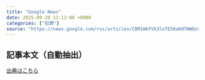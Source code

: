 ```yaml
---
title: "Google News"
date: 2025-09-28 12:12:00 +0900
categories: ["犯罪"]
source: "https://news.google.com/rss/articles/CBMiWkFVX3lxTE56aHdTWWQxS2RJdnM3Q0pobXRESWFfcldIOUFTcHZhZlRENWdNQmwzU2ctWlNwd0tFN3dsY2ZLRUhyR0dBMmNFcGIzVVFQNUZuUnV2bThDd08tZw?oc=5"
---
```


## 記事本文（自動抽出）
<body class="y0K44d EA71Tc" id="readabilityBody"></body>

[出典はこちら](https://news.google.com/rss/articles/CBMiWkFVX3lxTE56aHdTWWQxS2RJdnM3Q0pobXRESWFfcldIOUFTcHZhZlRENWdNQmwzU2ctWlNwd0tFN3dsY2ZLRUhyR0dBMmNFcGIzVVFQNUZuUnV2bThDd08tZw?oc=5)
